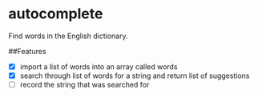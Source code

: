 # autocomplete
Find words in the English dictionary.

##Features

+ [x] import a list of words into an array called words
+ [x] search through list of words for a string and return list of suggestions
+ [ ] record the string that was searched for
